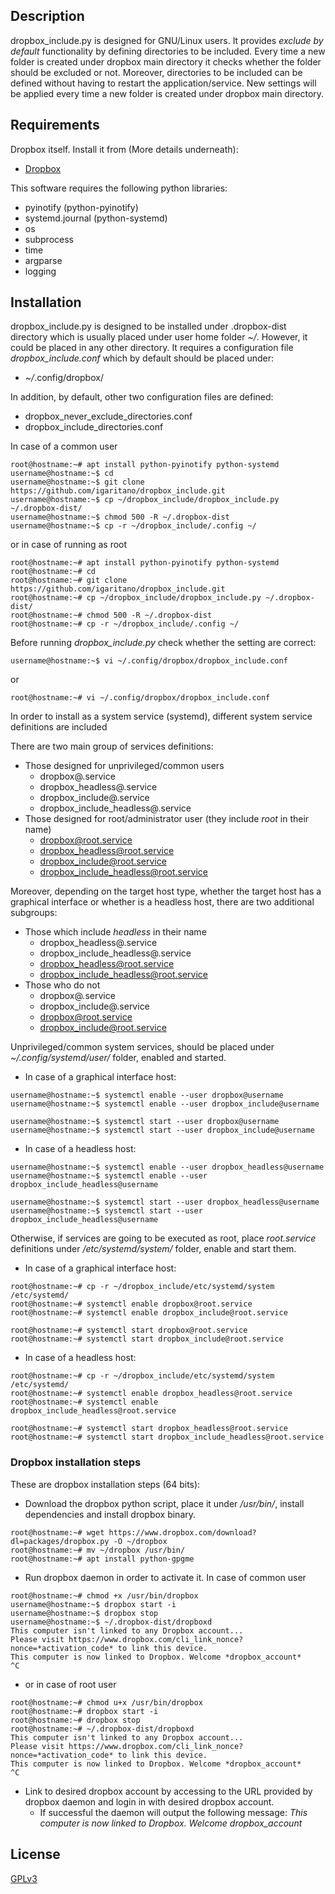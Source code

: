 ## Description
dropbox_include.py is designed for GNU/Linux users. It provides *exclude by default* functionality by defining directories to be included. Every time a new folder is created under dropbox main directory it checks whether the folder should be excluded or not. Moreover, directories to be included can be defined without having to restart the application/service. New settings will be applied every time a new folder is created under dropbox main directory.

## Requirements
Dropbox itself. Install it from (More details underneath):
* [Dropbox](https://www.dropbox.com/install)

This software requires the following python libraries:
* pyinotify (python-pyinotify)
* systemd.journal (python-systemd)
* os
* subprocess
* time
* argparse
* logging

## Installation
dropbox_include.py is designed to be installed under .dropbox-dist directory which is usually placed under user home folder *~/*. However, it could be placed in any other directory.
It requires a configuration file *dropbox_include.conf* which by default should be placed under:
* *~/*.config/dropbox/

In addition, by default, other two configuration files are defined:
* dropbox_never_exclude_directories.conf
* dropbox_include_directories.conf

In case of a common user
```shell
root@hostname:~# apt install python-pyinotify python-systemd
username@hostname:~$ cd
username@hostname:~$ git clone https://github.com/igaritano/dropbox_include.git
username@hostname:~$ cp ~/dropbox_include/dropbox_include.py ~/.dropbox-dist/
username@hostname:~$ chmod 500 -R ~/.dropbox-dist
username@hostname:~$ cp -r ~/dropbox_include/.config ~/
```
or in case of running as root
```shell
root@hostname:~# apt install python-pyinotify python-systemd
root@hostname:~# cd
root@hostname:~# git clone https://github.com/igaritano/dropbox_include.git
root@hostname:~# cp ~/dropbox_include/dropbox_include.py ~/.dropbox-dist/
root@hostname:~# chmod 500 -R ~/.dropbox-dist
root@hostname:~# cp -r ~/dropbox_include/.config ~/
```

Before running *dropbox_include.py* check whether the setting are correct:
```shell
username@hostname:~$ vi ~/.config/dropbox/dropbox_include.conf
```
or
```shell
root@hostname:~# vi ~/.config/dropbox/dropbox_include.conf
```

In order to install as a system service (systemd), different system service definitions are included

There are two main group of services definitions:
* Those designed for unprivileged/common users
   * dropbox@.service
   * dropbox_headless@.service
   * dropbox_include@.service
   * dropbox_include_headless@.service
* Those designed for root/administrator user (they include *root* in their name)
   * dropbox@root.service
   * dropbox_headless@root.service
   * dropbox_include@root.service
   * dropbox_include_headless@root.service

Moreover, depending on the target host type, whether the target host has a graphical interface or whether is a headless host, there are two additional subgroups:
* Those which include *headless* in their name
   * dropbox_headless@.service
   * dropbox_include_headless@.service
   * dropbox_headless@root.service
   * dropbox_include_headless@root.service
* Those who do not
   * dropbox@.service
   * dropbox_include@.service
   * dropbox@root.service
   * dropbox_include@root.service

Unprivileged/common system services, should be placed under *~/.config/systemd/user/* folder, enabled and started.
* In case of a graphical interface host:
```shell
username@hostname:~$ systemctl enable --user dropbox@username
username@hostname:~$ systemctl enable --user dropbox_include@username

username@hostname:~$ systemctl start --user dropbox@username
username@hostname:~$ systemctl start --user dropbox_include@username
```
* In case of a headless host:
```shell
username@hostname:~$ systemctl enable --user dropbox_headless@username
username@hostname:~$ systemctl enable --user dropbox_include_headless@username

username@hostname:~$ systemctl start --user dropbox_headless@username
username@hostname:~$ systemctl start --user dropbox_include_headless@username
```

Otherwise, if services are going to be executed as root, place *root.service* definitions under */etc/systemd/system/* folder, enable and start them.
* In case of a graphical interface host:
```shell
root@hostname:~# cp -r ~/dropbox_include/etc/systemd/system /etc/systemd/
root@hostname:~# systemctl enable dropbox@root.service
root@hostname:~# systemctl enable dropbox_include@root.service

root@hostname:~# systemctl start dropbox@root.service
root@hostname:~# systemctl start dropbox_include@root.service
```
* In case of a headless host:
```shell
root@hostname:~# cp -r ~/dropbox_include/etc/systemd/system /etc/systemd/
root@hostname:~# systemctl enable dropbox_headless@root.service
root@hostname:~# systemctl enable dropbox_include_headless@root.service

root@hostname:~# systemctl start dropbox_headless@root.service
root@hostname:~# systemctl start dropbox_include_headless@root.service
```

### Dropbox installation steps
These are dropbox installation steps (64 bits):
* Download the dropbox python script, place it under */usr/bin/*, install dependencies and install dropbox binary.
```shell
root@hostname:~# wget https://www.dropbox.com/download?dl=packages/dropbox.py -O ~/dropbox
root@hostname:~# mv ~/dropbox /usr/bin/
root@hostname:~# apt install python-gpgme
```

* Run dropbox daemon in order to activate it. In case of common user
```shell
root@hostname:~# chmod +x /usr/bin/dropbox
username@hostname:~$ dropbox start -i
username@hostname:~$ dropbox stop
username@hostname:~$ ~/.dropbox-dist/dropboxd
This computer isn't linked to any Dropbox account...
Please visit https://www.dropbox.com/cli_link_nonce?nonce=*activation_code* to link this device.
This computer is now linked to Dropbox. Welcome *dropbox_account*
^C
```
* or in case of root user
    
```shell
root@hostname:~# chmod u+x /usr/bin/dropbox
root@hostname:~# dropbox start -i
root@hostname:~# dropbox stop
root@hostname:~# ~/.dropbox-dist/dropboxd
This computer isn't linked to any Dropbox account...
Please visit https://www.dropbox.com/cli_link_nonce?nonce=*activation_code* to link this device.
This computer is now linked to Dropbox. Welcome *dropbox_account*
^C
```

* Link to desired dropbox account by accessing to the URL provided by dropbox daemon and login in with desired dropbox account.
    * If successful the daemon will output the following message: *This computer is now linked to Dropbox. Welcome dropbox_account*


## License
[GPLv3](https://www.gnu.org/licenses/gpl-3.0.en.html)
